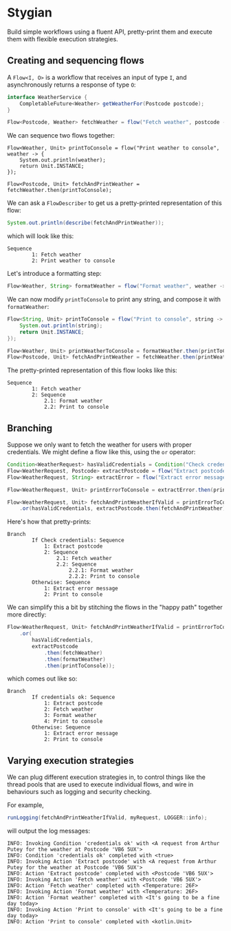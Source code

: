 # Stygian

Build simple workflows using a fluent API, pretty-print them and execute them with flexible execution strategies.

## Creating and sequencing flows

A `Flow<I, O>` is a workflow that receives an input of type `I`, and asynchronously returns a response of type `O`:

```java
interface WeatherService {
    CompletableFuture<Weather> getWeatherFor(Postcode postcode);
}

Flow<Postcode, Weather> fetchWeather = flow("Fetch weather", postcode -> weatherService.getWeatherFor(postcode));
```

We can sequence two flows together:

```
Flow<Weather, Unit> printToConsole = flow("Print weather to console", weather -> {
    System.out.println(weather);
    return Unit.INSTANCE;
});

Flow<Postcode, Unit> fetchAndPrintWeather = fetchWeather.then(printToConsole);
```

We can ask a `FlowDescriber` to get us a pretty-printed representation of this flow:

```java
System.out.println(describe(fetchAndPrintWeather));
```

which will look like this:

```
Sequence
		1: Fetch weather
		2: Print weather to console
```

Let's introduce a formatting step:

```java
Flow<Weather, String> formatWeather = flow("Format weather", weather -> weatherFormatter.format(weather));
```

We can now modify `printToConsole` to print any string, and compose it with `formatWeather`:

```java
Flow<String, Unit> printToConsole = flow("Print to console", string -> {
    System.out.println(string);
    return Unit.INSTANCE;
});

Flow<Weather, Unit> printWeatherToConsole = formatWeather.then(printToConsole);
Flow<Postcode, Unit> fetchAndPrintWeather = fetchWeather.then(printWeatherToConsole);
```

The pretty-printed representation of this flow looks like this:

```
Sequence
		1: Fetch weather
		2: Sequence
			2.1: Format weather
			2.2: Print to console
```

## Branching

Suppose we only want to fetch the weather for users with proper credentials. We might define a flow like this, using the `or` operator:

```java
Condition<WeatherRequest> hasValidCredentials = Condition("Check credentials", weatherRequest -> credentialsChecker.check(weatherRequest));
Flow<WeatherRequest, Postcode> extractPostcode = flow("Extract postcode", weatherRequest -> weatherRequest.getPostcode());
Flow<WeatherRequest, String> extractError = flow("Extract error message", weatherRequest -> "Sorry, " + weatherRequest.getUsername() + ", your credentials are not valid");

Flow<WeatherRequest, Unit> printErrorToConsole = extractError.then(printToConsole);

Flow<WeatherRequest, Unit> fetchAndPrintWeatherIfValid = printErrorToConsole
    .or(hasValidCredentials, extractPostcode.then(fetchAndPrintWeather));
```

Here's how that pretty-prints:

```
Branch
		If Check credentials: Sequence
			1: Extract postcode
			2: Sequence
				2.1: Fetch weather
				2.2: Sequence
					2.2.1: Format weather
					2.2.2: Print to console
		Otherwise: Sequence
			1: Extract error message
			2: Print to console
```

We can simplify this a bit by stitching the flows in the "happy path" together more directly:

```java
Flow<WeatherRequest, Unit> fetchAndPrintWeatherIfValid = printErrorToConsole
    .or(
        hasValidCredentials,
        extractPostcode
            .then(fetchWeather)
            .then(formatWeather)
            .then(printToConsole));
```

which comes out like so:

```
Branch
		If credentials ok: Sequence
			1: Extract postcode
			2: Fetch weather
			3: Format weather
			4: Print to console
		Otherwise: Sequence
			1: Extract error message
			2: Print to console
```

## Varying execution strategies

We can plug different execution strategies in, to control things like the thread pools that are used to execute individual flows, and wire in behaviours such as logging and security checking.

For example,

```java
runLogging(fetchAndPrintWeatherIfValid, myRequest, LOGGER::info);
```

will output the log messages:

```
INFO: Invoking Condition 'credentials ok' with <A request from Arthur Putey for the weather at Postcode 'VB6 5UX'>
INFO: Condition 'credentials ok' completed with <true>
INFO: Invoking Action 'Extract postcode' with <A request from Arthur Putey for the weather at Postcode 'VB6 5UX'>
INFO: Action 'Extract postcode' completed with <Postcode 'VB6 5UX'>
INFO: Invoking Action 'Fetch weather' with <Postcode 'VB6 5UX'>
INFO: Action 'Fetch weather' completed with <Temperature: 26F>
INFO: Invoking Action 'Format weather' with <Temperature: 26F>
INFO: Action 'Format weather' completed with <It's going to be a fine day today>
INFO: Invoking Action 'Print to console' with <It's going to be a fine day today>
INFO: Action 'Print to console' completed with <kotlin.Unit>
```
